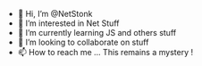 - 👋 Hi, I’m @NetStonk
- 👀 I’m interested in Net Stuff
- 🌱 I’m currently learning JS and others stuff
- 💞️ I’m looking to collaborate on stuff
- 📫 How to reach me ... This remains a mystery !

<!---
NetStonk/NetStonk is a ✨ special ✨ repository because its `README.md` (this file) appears on your GitHub profile.
You can click the Preview link to take a look at your changes.
--->
